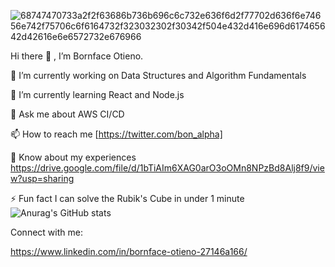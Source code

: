 ![68747470733a2f2f63686b736b696c6c732e636f6d2f77702d636f6e74656e742f75706c6f6164732f323032302f30342f504e432d416e696d617465642d42616e6e6572732e676966](https://user-images.githubusercontent.com/41756440/205251096-551db31c-a2c4-49f7-9b86-f41c67b47eb7.gif)

Hi there 👋 , I’m Bornface Otieno.

🔭 I’m currently working on Data Structures and Algorithm Fundamentals

🌱 I’m currently learning React and Node.js

💬 Ask me about AWS CI/CD

📫 How to reach me [https://twitter.com/bon_alpha]

📄 Know about my experiences https://drive.google.com/file/d/1bTiAIm6XAG0arO3oOMn8NPzBd8Alj8f9/view?usp=sharing

⚡ Fun fact I can solve the Rubik's Cube in under 1 minute
![Anurag's GitHub stats](https://github-readme-stats.vercel.app/api?username=anuraghazra&show_icons=true&theme=radical)

Connect with me:

https://www.linkedin.com/in/bornface-otieno-27146a166/

<!---
BON98/BON98 is a ✨ special ✨ repository because its `README.md` (this file) appears on your GitHub profile.
You can click the Preview link to take a look at your changes.
--->
